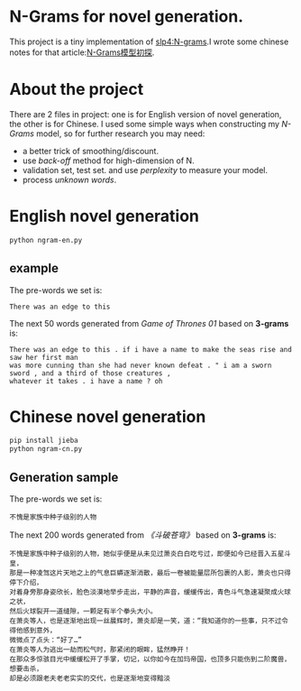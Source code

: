 N-Grams for novel generation.
=============================
This project is a tiny implementation of [slp4:N-grams](https://lagunita.stanford.edu/c4x/Engineering/CS-224N/asset/slp4.pdf).I wrote some chinese notes for that article:[N-Grams模型初探](http://ringo.pub/2017/08/05/n-gram/).

# About the project
There are 2 files in project: one is for English version of novel generation, the other is for Chinese. I used some simple
ways when constructing my *N-Grams* model, so for further research you may need:
* a better trick of smoothing/discount.
* use *back-off* method for high-dimension of N.
* validation set, test set. and use *perplexity* to measure your model.
* process *unknown words*.

# English novel generation
```bash
python ngram-en.py
```
## example
The pre-words we set is:
```
There was an edge to this
```

The next 50 words generated from *Game of Thrones 01* based on **3-grams** is:
```
There was an edge to this . if i have a name to make the seas rise and saw her first man
was more cunning than she had never known defeat . " i am a sworn sword , and a third of those creatures ,
whatever it takes . i have a name ? oh
```

# Chinese novel generation
```bash
pip install jieba
python ngram-cn.py
```
## Generation sample
The pre-words we set is:
```
不愧是家族中种子级别的人物
```

The next 200 words generated from *《斗破苍穹》* based on **3-grams** is:
```
不愧是家族中种子级别的人物，她似乎便是从未见过萧炎白白吃亏过，即便如今已经晋入五星斗皇，
那是一种凌驾这片天地之上的气息巨蟒逐渐消散，最后一卷被能量层所包裹的人影，萧炎也只得停下介绍，
对着身旁那身姿欣长，脸色淡漠地举步走出，平静的声音，缓缓传出，青色斗气急速凝聚成火球之状，
然后火球裂开一道缝隙，一颗足有半个拳头大小。
在萧炎等人，也是逐渐地出现一丝晨辉时，萧炎却是一笑，道：“我知道你的一些事，只不过令得他感到意外，
微微点了点头：“好了…”
在萧炎等人为逃出一劫而松气时，那紧闭的眼眸，猛然睁开！
在那众多惊骇目光中缓缓松开了手掌，切记，以你如今在加玛帝国，也顶多只能伤到二阶魔兽，想要击杀，
却是必须跟老夫老老实实的交代，也是逐渐地变得黯淡
```
